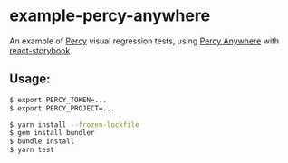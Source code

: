 # example-percy-anywhere

An example of [Percy](https://percy.io) visual regression tests, using [Percy Anywhere](https://percy.io/docs/clients/ruby/percy-anywhere) with [react-storybook](https://github.com/storybooks/react-storybook).

## Usage:

```bash
$ export PERCY_TOKEN=...
$ export PERCY_PROJECT=...

$ yarn install --frozen-lockfile
$ gem install bundler
$ bundle install
$ yarn test
```
